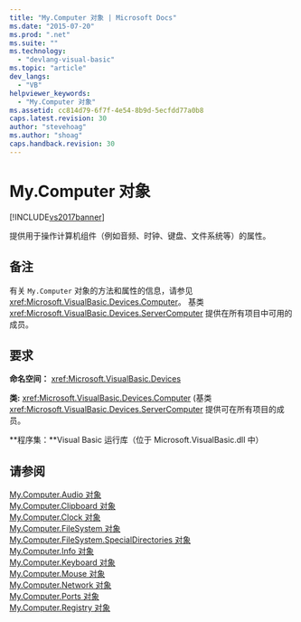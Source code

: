 ```yaml
---
title: "My.Computer 对象 | Microsoft Docs"
ms.date: "2015-07-20"
ms.prod: ".net"
ms.suite: ""
ms.technology: 
  - "devlang-visual-basic"
ms.topic: "article"
dev_langs: 
  - "VB"
helpviewer_keywords: 
  - "My.Computer 对象"
ms.assetid: cc814d79-6f7f-4e54-8b9d-5ecfdd77a0b8
caps.latest.revision: 30
author: "stevehoag"
ms.author: "shoag"
caps.handback.revision: 30
---
```

# My.Computer 对象
[!INCLUDE[vs2017banner](../../../visual-basic/includes/vs2017banner.md)]

提供用于操作计算机组件（例如音频、时钟、键盘、文件系统等）的属性。  
  
## 备注  
 有关 `My.Computer` 对象的方法和属性的信息，请参见 <xref:Microsoft.VisualBasic.Devices.Computer>。  基类 <xref:Microsoft.VisualBasic.Devices.ServerComputer> 提供在所有项目中可用的成员。  
  
## 要求  
 **命名空间：** <xref:Microsoft.VisualBasic.Devices>  
  
 **类:** <xref:Microsoft.VisualBasic.Devices.Computer> \(基类 <xref:Microsoft.VisualBasic.Devices.ServerComputer> 提供可在所有项目的成员。  
  
 **程序集：**Visual Basic 运行库（位于 Microsoft.VisualBasic.dll 中）  
  
## 请参阅  
 [My.Computer.Audio 对象](../../../visual-basic/language-reference/objects/my-computer-audio-object.md)   
 [My.Computer.Clipboard 对象](../../../visual-basic/language-reference/objects/my-computer-clipboard-object.md)   
 [My.Computer.Clock 对象](../../../visual-basic/language-reference/objects/my-computer-clock-object.md)   
 [My.Computer.FileSystem 对象](../../../visual-basic/language-reference/objects/my-computer-filesystem-object.md)   
 [My.Computer.FileSystem.SpecialDirectories 对象](../../../visual-basic/language-reference/objects/my-computer-filesystem-specialdirectories-object.md)   
 [My.Computer.Info 对象](../../../visual-basic/language-reference/objects/my-computer-info-object.md)   
 [My.Computer.Keyboard 对象](../../../visual-basic/language-reference/objects/my-computer-keyboard-object.md)   
 [My.Computer.Mouse 对象](../../../visual-basic/language-reference/objects/my-computer-mouse-object.md)   
 [My.Computer.Network 对象](../../../visual-basic/language-reference/objects/my-computer-network-object.md)   
 [My.Computer.Ports 对象](../../../visual-basic/language-reference/objects/my-computer-ports-object.md)   
 [My.Computer.Registry 对象](../../../visual-basic/language-reference/objects/my-computer-registry-object.md)